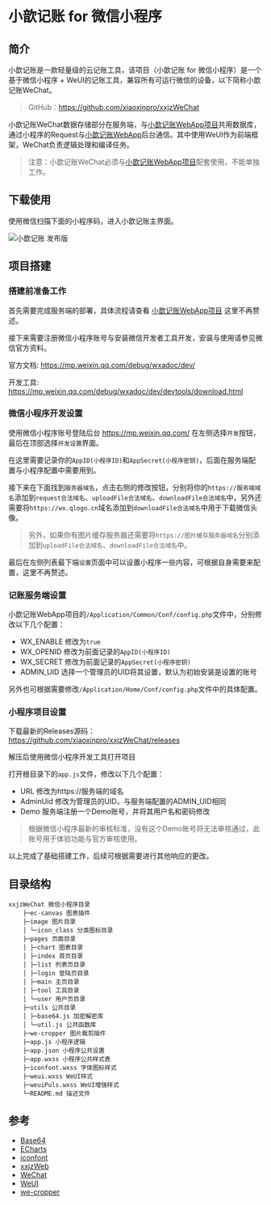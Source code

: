 # 小歆记账 for 微信小程序

## 简介

小歆记账是一款轻量级的云记账工具，该项目（小歆记账 for 微信小程序）是一个基于微信小程序 + WeUI的记账工具，兼容所有可运行微信的设备，以下简称小歆记账WeChat。

> GitHub：https://github.com/xiaoxinpro/xxjzWeChat

小歆记账WeChat数据存储部分在服务端，与[小歆记账WebApp项目](https://github.com/xiaoxinpro/xxjzWeb)共用数据库，通过小程序的Request与[小歆记账WebApp](https://github.com/xiaoxinpro/xxjzWeb)后台通信。其中使用WeUI作为前端框架，WeChat负责逻辑处理和编译任务。

> 注意：小歆记账WeChat必须与[小歆记账WebApp项目](https://github.com/xiaoxinpro/xxjzWeb)配套使用，不能单独工作。

## 下载使用

使用微信扫描下面的小程序码，进入小歆记账主界面。

![小歆记账 发布版](https://upload-images.jianshu.io/upload_images/1568014-ca759146496e4773.png?imageMogr2/auto-orient/strip%7CimageView2/2/w/1240)

## 项目搭建

### 搭建前准备工作

首先需要完成服务端的部署，具体流程请查看 [小歆记账WebApp项目](https://github.com/xiaoxinpro/xxjzWeb) 这里不再赘述。

接下来需要注册微信小程序账号与安装微信开发者工具开发，安装与使用请参见微信官方资料。

官方文档: https://mp.weixin.qq.com/debug/wxadoc/dev/

开发工具: https://mp.weixin.qq.com/debug/wxadoc/dev/devtools/download.html

### 微信小程序开发设置

使用微信小程序账号登陆后台 https://mp.weixin.qq.com/ 在左侧选择`开发`按钮，最后在顶部选择`开发设置`界面。

在这里需要记录你的`AppID(小程序ID)`和`AppSecret(小程序密钥)`，后面在服务端配置与小程序配置中需要用到。

接下来在下面找到`服务器域名`，点击右侧的修改按钮，分别将你的`https://服务端域名`添加到`request合法域名`、`uploadFile合法域名`、`downloadFile合法域名`中，另外还需要将`https://wx.qlogo.cn`域名添加到`downloadFile合法域名`中用于下载微信头像。

> 另外，如果你有图片缓存服务器还需要将`https://图片缓存服务器域名`分别添加到`uploadFile合法域名`、`downloadFile合法域名`中。

最后在左侧列表最下端`设置`页面中可以设置小程序一些内容，可根据自身需要来配置，这里不再赘述。

### 记账服务端设置

小歆记账WebApp项目的`/Application/Common/Conf/config.php`文件中，分别修改以下几个配置：

* WX_ENABLE 修改为`true`
* WX_OPENID 修改为前面记录的`AppID(小程序ID)`
* WX_SECRET 修改为前面记录的`AppSecret(小程序密钥)`
* ADMIN_UID 选择一个管理员的UID将其设置，默认为初始安装是设置的账号

另外也可根据需要修改`/Application/Home/Conf/config.php`文件中的具体配置。

### 小程序项目设置

下载最新的Releases源码：https://github.com/xiaoxinpro/xxjzWeChat/releases

解压后使用微信小程序开发工具打开项目

打开根目录下的`app.js`文件，修改以下几个配置：

* URL      修改为https://服务端的域名
* AdminUid 修改为管理员的UID，与服务端配置的ADMIN_UID相同
* Demo     服务端注册一个Demo账号，并将其用户名和密码修改

> 根据微信小程序最新的审核标准，没有这个Demo账号将无法审核通过，此账号用于体验功能与官方审核使用。

以上完成了基础搭建工作，后续可根据需要进行其他响应的更改。

## 目录结构

    xxjzWeChat 微信小程序目录
        ├─ec-canvas 图表插件
        ├─image 图片目录
        │ └─icon_class 分类图标目录
        ├─pages 页面目录
        │ ├─chart 图表目录
        │ ├─index 首页目录
        │ ├─list 列表页目录
        │ ├─login 登陆页目录
        │ ├─main 主页目录
        │ ├─tool 工具目录
        │ └─user 用户页目录
        ├─utils 公共目录
        │ ├─base64.js 加密解密库
        │ └─util.js 公共函数库
        ├─we-cropper 图片裁剪插件
        ├─app.js 小程序逻辑
        ├─app.json 小程序公共设置
        ├─app.wxss 小程序公共样式表
        ├─iconfont.wxss 字体图标样式
        ├─weui.wxss WeUI样式
        ├─weuiPuls.wxss WeUI增强样式
        └─README.md 描述文件

## 参考

* [Base64](http://en.wikipedia.org/wiki/Base64)
* [ECharts](https://github.com/ecomfe/echarts-for-weixin)
* [iconfont](http://www.iconfont.cn/)
* [xxjzWeb](https://github.com/xiaoxinpro/xxjzWeb)
* [WeChat](https://mp.weixin.qq.com/debug/wxadoc/dev/index.html)
* [WeUI](https://github.com/Tencent/weui)
* [we-cropper](https://github.com/we-plugin/we-cropper)
